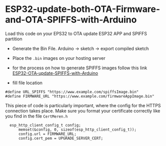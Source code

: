 # ESP32-update-both-OTA-Firmware-and-OTA-SPIFFS-with-Arduino
Load this code on your EPS32 to OTA update ESP32 APP and SPIFFS partition

- Generate the Bin File. Arduino → sketch → export compiled sketch

- Place the `.bin` images on your hosting server

- for the process on how to generate SPIFFS images follow this link
[ESP32-OTA-update-SPIFFS-with-Arduino](https://github.com/pedros89/ESP32-OTA-update-SPIFFS-with-Arduino)

- fill file location
```
#define URL_SPIFFS "https://www.example.com/spiffsImage.bin"
#define FIRMWARE_URL "https://www.example.com/firmwareAppImage.bin"
```

This piece of code is particularly important, where the config for the HTTPS connection takes place.
Make sure you format your certificate correctly like you find in the file `CertMeren.h`
```
  esp_http_client_config_t config;
      memset(&config, 0, sizeof(esp_http_client_config_t));
      config.url = FIRMWARE_URL;
      config.cert_pem = UPGRADE_SERVER_CERT;
      
```
